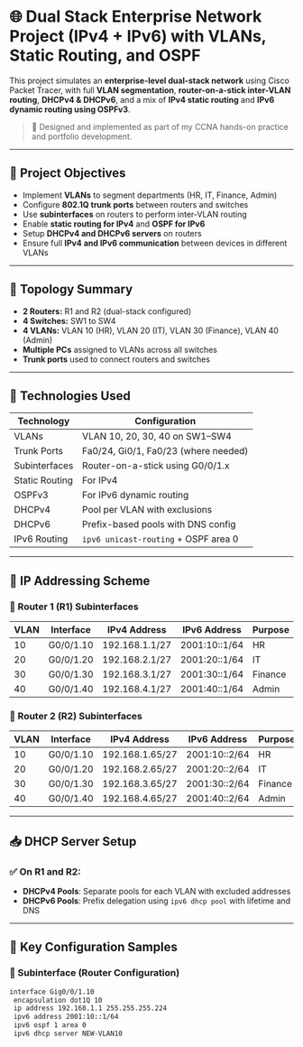 # 🌐 Dual Stack Enterprise Network Project (IPv4 + IPv6) with VLANs, Static Routing, and OSPF

This project simulates an **enterprise-level dual-stack network** using Cisco Packet Tracer, with full **VLAN segmentation**, **router-on-a-stick inter-VLAN routing**, **DHCPv4 & DHCPv6**, and a mix of **IPv4 static routing** and **IPv6 dynamic routing using OSPFv3**.

> 🚀 Designed and implemented as part of my CCNA hands-on practice and portfolio development.

---

## 📌 Project Objectives

- Implement **VLANs** to segment departments (HR, IT, Finance, Admin)
- Configure **802.1Q trunk ports** between routers and switches
- Use **subinterfaces** on routers to perform inter-VLAN routing
- Enable **static routing for IPv4** and **OSPF for IPv6**
- Setup **DHCPv4 and DHCPv6 servers** on routers
- Ensure full **IPv4 and IPv6 communication** between devices in different VLANs

---

## 📐 Topology Summary

- **2 Routers:** R1 and R2 (dual-stack configured)
- **4 Switches:** SW1 to SW4
- **4 VLANs:** VLAN 10 (HR), VLAN 20 (IT), VLAN 30 (Finance), VLAN 40 (Admin)
- **Multiple PCs** assigned to VLANs across all switches
- **Trunk ports** used to connect routers and switches

---

## 🧠 Technologies Used

| Technology     | Configuration                        |
|----------------|--------------------------------------|
| VLANs          | VLAN 10, 20, 30, 40 on SW1–SW4       |
| Trunk Ports    | Fa0/24, Gi0/1, Fa0/23 (where needed) |
| Subinterfaces  | Router-on-a-stick using G0/0/1.x     |
| Static Routing | For IPv4                             |
| OSPFv3         | For IPv6 dynamic routing             |
| DHCPv4         | Pool per VLAN with exclusions        |
| DHCPv6         | Prefix-based pools with DNS config   |
| IPv6 Routing   | `ipv6 unicast-routing` + OSPF area 0 |

---

## 🧾 IP Addressing Scheme

### 🔹 Router 1 (R1) Subinterfaces

| VLAN | Interface     | IPv4 Address       | IPv6 Address       | Purpose |
|------|---------------|--------------------|---------------------|---------|
| 10   | G0/0/1.10     | 192.168.1.1/27     | 2001:10::1/64       | HR      |
| 20   | G0/0/1.20     | 192.168.2.1/27     | 2001:20::1/64       | IT      |
| 30   | G0/0/1.30     | 192.168.3.1/27     | 2001:30::1/64       | Finance |
| 40   | G0/0/1.40     | 192.168.4.1/27     | 2001:40::1/64       | Admin   |

### 🔹 Router 2 (R2) Subinterfaces

| VLAN | Interface     | IPv4 Address       | IPv6 Address       | Purpose |
|------|---------------|--------------------|---------------------|---------|
| 10   | G0/0/1.10     | 192.168.1.65/27    | 2001:10::2/64       | HR      |
| 20   | G0/0/1.20     | 192.168.2.65/27    | 2001:20::2/64       | IT      |
| 30   | G0/0/1.30     | 192.168.3.65/27    | 2001:30::2/64       | Finance |
| 40   | G0/0/1.40     | 192.168.4.65/27    | 2001:40::2/64       | Admin   |

---

## 📥 DHCP Server Setup

### ✅ On R1 and R2:

- **DHCPv4 Pools**: Separate pools for each VLAN with excluded addresses
- **DHCPv6 Pools**: Prefix delegation using `ipv6 dhcp pool` with lifetime and DNS

---

## 🔧 Key Configuration Samples

### 🔹 Subinterface (Router Configuration)
```bash
interface Gig0/0/1.10
 encapsulation dot1Q 10
 ip address 192.168.1.1 255.255.255.224
 ipv6 address 2001:10::1/64
 ipv6 ospf 1 area 0
 ipv6 dhcp server NEW-VLAN10
